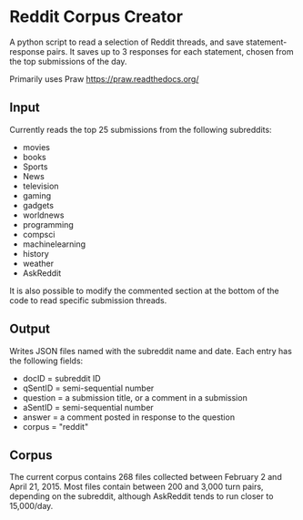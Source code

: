 Reddit Corpus Creator
===============

A python script to read a selection of Reddit threads, and save
statement-response pairs. It saves up to 3 responses for each
statement, chosen from the top submissions of the day.

Primarily uses Praw https://praw.readthedocs.org/

Input
-----
Currently reads the top 25 submissions from the following subreddits:
 * movies
 * books
 * Sports
 * News
 * television
 * gaming
 * gadgets
 * worldnews
 * programming
 * compsci
 * machinelearning
 * history
 * weather
 * AskReddit

It is also possible to modify the commented section at the bottom of
the code to read specific submission threads.

Output
-------
Writes JSON files named with the subreddit name and date. Each entry
has the following fields:
 * docID = subreddit ID
 * qSentID = semi-sequential number
 * question = a submission title, or a comment in a submission
 * aSentID = semi-sequential number
 * answer = a comment posted in response to the question
 * corpus = "reddit"

Corpus
-------
The current corpus contains 268 files collected between February 2 and
April 21, 2015. Most files contain between 200 and 3,000 turn pairs,
depending on the subreddit, although AskReddit tends to run closer to 15,000/day.
